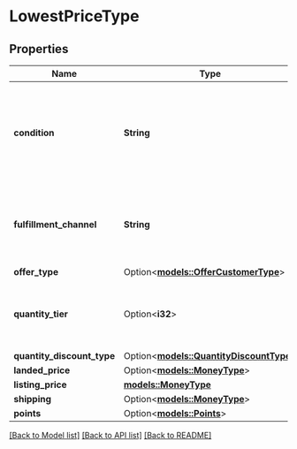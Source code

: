 # LowestPriceType

## Properties

Name | Type | Description | Notes
------------ | ------------- | ------------- | -------------
**condition** | **String** | Indicates the condition of the item. For example: New, Used, Collectible, Refurbished, or Club. | 
**fulfillment_channel** | **String** | Indicates whether the item is fulfilled by Amazon or by the seller. | 
**offer_type** | Option<[**models::OfferCustomerType**](OfferCustomerType.md)> |  | [optional]
**quantity_tier** | Option<**i32**> | Indicates at what quantity this price becomes active. | [optional]
**quantity_discount_type** | Option<[**models::QuantityDiscountType**](QuantityDiscountType.md)> |  | [optional]
**landed_price** | Option<[**models::MoneyType**](MoneyType.md)> |  | [optional]
**listing_price** | [**models::MoneyType**](MoneyType.md) |  | 
**shipping** | Option<[**models::MoneyType**](MoneyType.md)> |  | [optional]
**points** | Option<[**models::Points**](Points.md)> |  | [optional]

[[Back to Model list]](../README.md#documentation-for-models) [[Back to API list]](../README.md#documentation-for-api-endpoints) [[Back to README]](../README.md)


